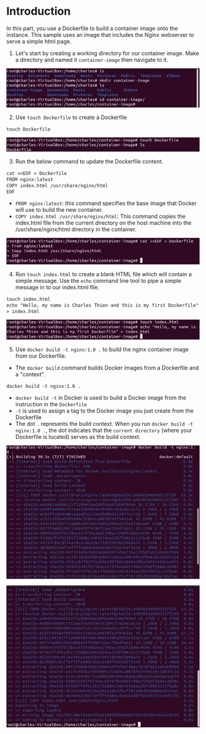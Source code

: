 # Introduction

In this part, you use a Dockerfile to build a container image onto the instance. This sample uses an image that includes the Nginx webserver to serve a simple html page.

1. Let's start by creating a working directory for our container image. Make a directory and named it `container-image`  then navigate to it.

![ConnectPrivate](/images/2.Building-a-Container-Image/1.ContainerImage.png)

2. Use `touch Dockerfile` to create a Dockerfile

```
touch Dockerfile
```

![ConnectPrivate](/images/2.Building-a-Container-Image/2.ContainerImage.png)

3. Run the below command to update the Dockerfile content.

```
cat <<EOF > Dockerfile
FROM nginx:latest
COPY index.html /usr/share/nginx/html
EOF
```

- `FROM nginx:latest`: this command specifies the base image that Docker will use to build the new container.
- `COPY index.html /usr/share/nginx/html`: This command copies the index.html file from the current directory on the host machine into the /usr/share/nginx/html directory in the container.

![ConnectPrivate](/images/2.Building-a-Container-Image/3.ContainerImage.png)

4. Run `touch index.html` to create a blank HTML file which will contain a simple message. Use the `echo` command line tool to pipe a simple message in to our index.html file.

```
touch index.html
echo "Hello, my name is Charles Thien and this is my first Dockerfile" > index.html
```

![ConnectPrivate](/images/2.Building-a-Container-Image/4.ContainerImage.png)

5. Use `docker build -t nginx:1.0 .` to build the nginx container image from our Dockerfile.
- The `docker build` command builds Docker images from a Dockerfile and a "context".

```
docker build -t nginx:1.0 .
```

- `docker build -t` in Docker is used to build a Docker image from the instruction in the `Dockerfile`
- `-t` is used to assign a tag to the Docker image you just create from the Dockerfile
- The dot `.` represents the build context. When you run `docker build -t nginx:1.0 .`, the dot indicates that the `current directory` (where your Dockerfile is located) serves as the build context.

![ConnectPrivate](/images/2.Building-a-Container-Image/5.ContainerImage.png)

![ConnectPrivate](/images/2.Building-a-Container-Image/6.ContainerImage.png)
